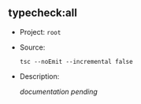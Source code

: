 ## typecheck:all

-   Project: `root`
-   Source:

    ```shell
    tsc --noEmit --incremental false
    ```

-   Description:

    _documentation pending_
